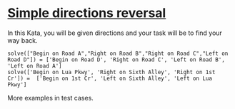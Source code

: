 # [Simple directions reversal](https://www.codewars.com/kata/simple-directions-reversal "https://www.codewars.com/kata/5b94d7eb1d5ed297680000ca")

In this Kata, you will be given directions and your task will be to find your way back. 

```
solve(["Begin on Road A","Right on Road B","Right on Road C","Left on Road D"]) = ['Begin on Road D', 'Right on Road C', 'Left on Road B', 'Left on Road A']
solve(['Begin on Lua Pkwy', 'Right on Sixth Alley', 'Right on 1st Cr']) =  ['Begin on 1st Cr', 'Left on Sixth Alley', 'Left on Lua Pkwy']
```

More examples in test cases. 